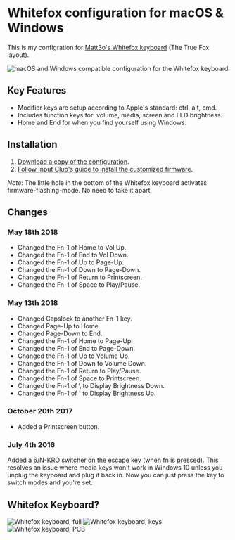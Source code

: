 # Whitefox configuration for macOS & Windows

This is my configration for [Matt3o's Whitefox keyboard](https://input.club/whitefox) (The True Fox layout).

![macOS and Windows compatible configuration for the Whitefox keyboard](https://raw.githubusercontent.com/boyvanamstel/Whitefox-keyboard-macOS-configuration/master/assets/configuration.png)

## Key Features

* Modifier keys are setup according to Apple's standard: ctrl, alt, cmd.
* Includes function keys for: volume, media, screen and LED brightness.
* Home and End for when you find yourself using Windows.

## Installation

1. [Download a copy of the configuration](https://github.com/boyvanamstel/Whitefox-keyboard-macOS-configuration/archive/master.zip).
2. [Follow Input Club's guide to install the customized firmware](https://input.club/configurator-setup).

_Note_: The little hole in the bottom of the Whitefox keyboard activates firmware-flashing-mode. No need to take it apart.

## Changes

### May 18th 2018

* Changed the Fn-1 of Home to Vol Up.
* Changed the Fn-1 of End to Vol Down.
* Changed the Fn-1 of Up to Page-Up.
* Changed the Fn-1 of Down to Page-Down.
* Changed the Fn-1 of Return to Printscreen.
* Changed the Fn-1 of Space to Play/Pause.

### May 13th 2018

* Changed Capslock to another Fn-1 key.
* Changed Page-Up to Home.
* Changed Page-Down to End.
* Changed the Fn-1 of Home to Page-Up.
* Changed the Fn-1 of End to Page-Down.
* Changed the Fn-1 of Up to Volume Up.
* Changed the Fn-1 of Down to Volume Down.
* Changed the Fn-1 of Return to Play/Pause.
* Changed the Fn-1 of Space to Printscreen.
* Changed the Fn-1 of \ to Display Brightness Down.
* Changed the Fn-1 of ` to Display Brightness Up.

### October 20th 2017

* Added a Printscreen button.

### July 4th 2016

Added a 6/N-KRO switcher on the escape key (when fn is pressed). This resolves an issue where media keys won't work in Windows 10 unless you unplug the keyboard and plug it back in. Now you can just press the key to switch modes and you're set.

## Whitefox Keyboard?

![Whitefox keyboard, full](https://raw.githubusercontent.com/boyvanamstel/Whitefox-keyboard-macOS-configuration/master/assets/whitefox1.jpg)
![Whitefox keyboard, keys](https://raw.githubusercontent.com/boyvanamstel/Whitefox-keyboard-macOS-configuration/master/assets/whitefox2.jpg)
![Whitefox keyboard, PCB](https://raw.githubusercontent.com/boyvanamstel/Whitefox-keyboard-macOS-configuration/master/assets/whitefox3.jpg)
